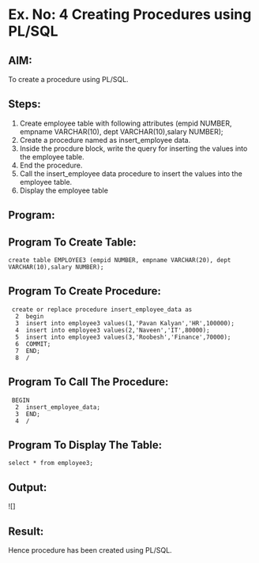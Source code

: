 # Ex. No: 4 Creating Procedures using PL/SQL

## AIM: 
To create a procedure using PL/SQL.

## Steps:
1. Create employee table with following attributes (empid NUMBER, empname VARCHAR(10), dept VARCHAR(10),salary NUMBER);
2. Create a procedure named as insert_employee data.
3. Inside the procdure block, write the query for inserting the values into the employee table.
4. End the procedure.
5. Call the insert_employee data procedure to insert the values into the employee table.
6. Display the employee table

## Program:

## Program To Create Table:
```
create table EMPLOYEE3 (empid NUMBER, empname VARCHAR(20), dept VARCHAR(10),salary NUMBER);
```
## Program To Create Procedure:
```
 create or replace procedure insert_employee_data as
  2  begin
  3  insert into employee3 values(1,'Pavan Kalyan','HR',100000);
  4  insert into employee3 values(2,'Naveen','IT',80000);
  5  insert into employee3 values(3,'Roobesh','Finance',70000);
  6  COMMIT;
  7  END;
  8  /
```
## Program To Call The Procedure:
```
 BEGIN
  2  insert_employee_data;
  3  END;
  4  /
```
## Program To Display The Table:
```
select * from employee3;
```
## Output:
![]
## Result:
  Hence procedure has been created using PL/SQL.
